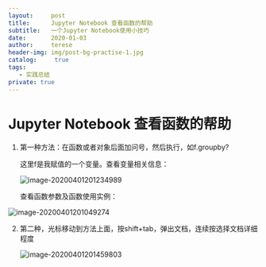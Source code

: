 ```yaml
---
layout:     post
title:      Jupyter Notebook 查看函数的帮助
subtitle:   一个Jupyter Notebook使用小技巧
date:       2020-01-03
author:     terese
header-img: img/post-bg-practise-1.jpg
catalog: 	 true
tags:
   - 实践总结
private: true
---
```


# Jupyter Notebook 查看函数的帮助

1. 第一种方法：在函数或者对象后面加问号，然后执行，如f.groupby?

   这里f是我赋值的一个变量。查看变量相关信息：

   ![image-20200401201234989](https://tva1.sinaimg.cn/large/00831rSTgy1gdhm41v0w6j30ja0e7ace.jpg)

   查看函数参数及函数使用实例：

![image-20200401201049274](https://tva1.sinaimg.cn/large/00831rSTgy1gdhm3qm0cvj30jd0eaq4k.jpg)



2. 第二种，光标移动到方法上面，按shift+tab，弹出文档，连续按选择文档详细程度

   ![image-20200401201459803](https://tva1.sinaimg.cn/large/00831rSTgy1gdhm4aj3nzj30ge037t8y.jpg)

